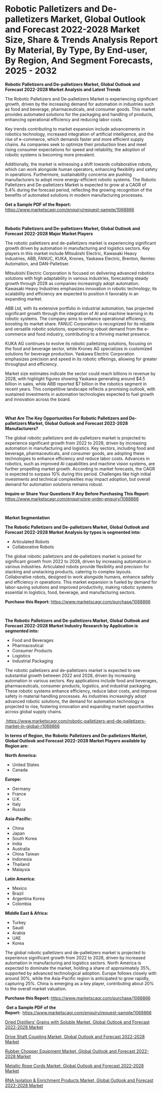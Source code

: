 <p><h1>Robotic Palletizers and De-palletizers Market, Global Outlook and Forecast 2022-2028 Market Size, Share & Trends Analysis Report By Material, By Type, By End-user, By Region, And Segment Forecasts, 2025 - 2032</h1></p><p><strong>Robotic Palletizers and De-palletizers Market, Global Outlook and Forecast 2022-2028 Market Analysis and Latest Trends</strong></p>
<p><p>The Robotic Palletizers and De-palletizers Market is experiencing significant growth, driven by the increasing demand for automation in industries such as food and beverage, pharmaceuticals, and consumer goods. This market provides automated solutions for the packaging and handling of products, enhancing operational efficiency and reducing labor costs. </p><p>Key trends contributing to market expansion include advancements in robotics technology, increased integration of artificial intelligence, and the rise of e-commerce, which demands faster and more efficient supply chains. As companies seek to optimize their production lines and meet rising consumer expectations for speed and reliability, the adoption of robotic systems is becoming more prevalent.</p><p>Additionally, the market is witnessing a shift towards collaborative robots, which can work alongside human operators, enhancing flexibility and safety in operations. Furthermore, sustainability concerns are pushing manufacturers to adopt more energy-efficient robotic systems. The Robotic Palletizers and De-palletizers Market is expected to grow at a CAGR of 5.4% during the forecast period, reflecting the growing recognition of the benefits of automated solutions in modern manufacturing processes.</p></p>
<p><strong>Get a Sample PDF of the Report:&nbsp;</strong> <a href="https://www.marketscagr.com/enquiry/request-sample/1068866?utm_campaign=2012&utm_medium=2&utm_source=Github&utm_content=ia&utm_term=21032025&utm_id=robotic-palletizers-and-de-palletizers-market-global-outlook-and-forecast-2022-2028">https://www.marketscagr.com/enquiry/request-sample/1068866</a></p>
<p>&nbsp;</p>
<p><strong>Robotic Palletizers and De-palletizers Market, Global Outlook and Forecast 2022-2028 Major Market Players</strong></p>
<p><p>The robotic palletizers and de-palletizers market is experiencing significant growth driven by automation in manufacturing and logistics sectors. Key players in this market include Mitsubishi Electric, Kawasaki Heavy Industries, ABB, FANUC, KUKA, Krones, Yaskawa Electric, Brenton, Remtec Automation, and DAN-Palletiser. </p><p>Mitsubishi Electric Corporation is focused on delivering advanced robotics solutions with high adaptability in various industries, forecasting steady growth through 2028 as companies increasingly adopt automation. Kawasaki Heavy Industries emphasizes innovation in robotic technology; its scalability and efficiency are expected to position it favorably in an expanding market.</p><p>ABB Ltd, with its extensive portfolio in industrial automation, has projected significant growth through the integration of AI and machine learning in its robotic systems. The company aims to enhance operational efficiency, boosting its market share. FANUC Corporation is recognized for its reliable and versatile robotic solutions, experiencing robust demand from the e-commerce and food industry, contributing to a thriving market presence.</p><p>KUKA AG continues to evolve its robotic palletizing solutions, focusing on the food and beverage sector, while Krones AG specializes in customized solutions for beverage production. Yaskawa Electric Corporation emphasizes precision and speed in its robotic offerings, allowing for greater throughput and efficiency.</p><p>Market size estimates indicate the sector could reach billions in revenue by 2028, with highlight figures showing Yaskawa generating around $4.5 billion in sales, while ABB reported $7 billion in the robotics segment in recent years. This competitive landscape reflects a promising outlook, with sustained investments in automation technologies expected to fuel growth and innovation across the board.</p></p>
<p>&nbsp;</p>
<p><strong>What Are The Key Opportunities For Robotic Palletizers and De-palletizers Market, Global Outlook and Forecast 2022-2028 Manufacturers?</strong></p>
<p><p>The global robotic palletizers and de-palletizers market is projected to experience significant growth from 2022 to 2028, driven by increasing automation in manufacturing and logistics. Key sectors, including food and beverage, pharmaceuticals, and consumer goods, are adopting these technologies to enhance efficiency and reduce labor costs. Advances in robotics, such as improved AI capabilities and machine vision systems, are further propelling market growth. According to market forecasts, the CAGR is expected to surpass 10% during this period. Challenges like high initial investments and technical complexities may impact adoption, but overall demand for automation solutions remains robust.</p></p>
<p><strong>Inquire or Share Your Questions If Any Before Purchasing This Report:</strong> <a href="https://www.marketscagr.com/enquiry/pre-order-enquiry/1068866?utm_campaign=2012&utm_medium=2&utm_source=Github&utm_content=ia&utm_term=21032025&utm_id=robotic-palletizers-and-de-palletizers-market-global-outlook-and-forecast-2022-2028">https://www.marketscagr.com/enquiry/pre-order-enquiry/1068866</a></p>
<p>&nbsp;</p>
<p><strong>Market Segmentation</strong></p>
<p><strong>The Robotic Palletizers and De-palletizers Market, Global Outlook and Forecast 2022-2028 Market Analysis by types is segmented into:</strong></p>
<p><ul><li>Articulated Robots</li><li>Collaborative Robots</li></ul></p>
<p><p>The global robotic palletizers and de-palletizers market is poised for significant growth from 2022 to 2028, driven by increasing automation in various industries. Articulated robots provide flexibility and precision for stacking and unstacking products, catering to complex layouts. Collaborative robots, designed to work alongside humans, enhance safety and efficiency in operations. This market expansion is fueled by demand for labor-saving solutions and improved productivity, making robotic systems essential in logistics, food, beverage, and manufacturing sectors.</p></p>
<p><strong>Purchase this Report:&nbsp;</strong><a href="https://www.marketscagr.com/purchase/1068866?utm_campaign=2012&utm_medium=2&utm_source=Github&utm_content=ia&utm_term=21032025&utm_id=robotic-palletizers-and-de-palletizers-market-global-outlook-and-forecast-2022-2028">https://www.marketscagr.com/purchase/1068866</a></p>
<p>&nbsp;</p>
<p><strong>The Robotic Palletizers and De-palletizers Market, Global Outlook and Forecast 2022-2028 Market Industry Research by Application is segmented into:</strong></p>
<p><ul><li>Food and Beverages</li><li>Pharmaceutical</li><li>Consumer Products</li><li>Logistics</li><li>Industrial Packaging</li></ul></p>
<p><p>The robotic palletizers and de-palletizers market is expected to see substantial growth between 2022 and 2028, driven by increasing automation in various sectors. Key applications include food and beverages, pharmaceuticals, consumer products, logistics, and industrial packaging. These robotic systems enhance efficiency, reduce labor costs, and improve safety in material handling processes. As industries increasingly adopt advanced robotic solutions, the demand for automation technology is projected to rise, fostering innovation and expanding market opportunities across global supply chains.</p></p>
<p><a href="https://www.marketscagr.com/robotic-palletizers-and-de-palletizers-market-in-global-r1068866?utm_campaign=2012&utm_medium=2&utm_source=Github&utm_content=ia&utm_term=21032025&utm_id=robotic-palletizers-and-de-palletizers-market-global-outlook-and-forecast-2022-2028">&nbsp;https://www.marketscagr.com/robotic-palletizers-and-de-palletizers-market-in-global-r1068866</a></p>
<p><strong>In terms of Region, the Robotic Palletizers and De-palletizers Market, Global Outlook and Forecast 2022-2028 Market Players available by Region are:</strong></p>
<p>
    <p> <strong> North America: </strong>
        <ul>
            <li>United States</li>
            <li>Canada</li>
        </ul>
        </p> 
    <p> <strong> Europe: </strong>
        <ul>
            <li>Germany</li>
            <li>France</li>
            <li>U.K.</li>
            <li>Italy</li>
            <li>Russia</li>
        </ul>
        </p> 
    <p> <strong> Asia-Pacific: </strong>
        <ul>
            <li>China</li>
            <li>Japan</li>
            <li>South Korea</li>
            <li>India</li>
            <li>Australia</li>
            <li>China Taiwan</li>
            <li>Indonesia</li>
            <li>Thailand</li>
            <li>Malaysia</li>
        </ul>
        </p> 
    <p> <strong> Latin America: </strong>
        <ul>
            <li>Mexico</li>
            <li>Brazil</li>
            <li>Argentina Korea</li>
            <li>Colombia</li>
        </ul>
        </p> 
    <p> <strong> Middle East & Africa: </strong>
        <ul>
            <li>Turkey</li>
            <li>Saudi</li>
            <li>Arabia</li>
            <li>UAE</li>
            <li>Korea</li>
        </ul>
    </p>
    </p>
<p><p>The global robotic palletizers and de-palletizers market is projected to experience significant growth from 2022 to 2028, driven by increased automation in manufacturing and logistics sectors. North America is expected to dominate the market, holding a share of approximately 35%, supported by advanced technological adoption. Europe follows closely with around 30%, while the Asia-Pacific region is anticipated to grow rapidly, capturing 25%. China is emerging as a key player, contributing about 20% to the overall market valuation.</p></p>
<p><strong>Purchase this Report: </strong><a href="https://www.marketscagr.com/purchase/1068866?utm_campaign=2012&utm_medium=2&utm_source=Github&utm_content=ia&utm_term=21032025&utm_id=robotic-palletizers-and-de-palletizers-market-global-outlook-and-forecast-2022-2028">https://www.marketscagr.com/purchase/1068866</a></p>
<p>&nbsp;<strong>Get a Sample PDF of the Report:&nbsp;&nbsp;</strong><a href="https://www.marketscagr.com/enquiry/request-sample/1068866?utm_campaign=2012&utm_medium=2&utm_source=Github&utm_content=ia&utm_term=21032025&utm_id=robotic-palletizers-and-de-palletizers-market-global-outlook-and-forecast-2022-2028">https://www.marketscagr.com/enquiry/request-sample/1068866</a></p>
<p><strong></strong></p>
<p><p><a href="https://github.com/sakourkishev/Market-Research-Report-List-1/blob/main/dried-distillers-grains-with-soluble-market-global-outlook-and-forecast-2022-2028-market.md?utm_campaign=2012&utm_medium=2&utm_source=Github&utm_content=ia&utm_term=21032025&utm_id=robotic-palletizers-and-de-palletizers-market-global-outlook-and-forecast-2022-2028">Dried Distillers’ Grains with Soluble Market, Global Outlook and Forecast 2022-2028 Market</a></p><p><a href="https://github.com/gierlravasty/Market-Research-Report-List-1/blob/main/drive-shaft-coupling-market-global-outlook-and-forecast-2022-2028-market.md?utm_campaign=2012&utm_medium=2&utm_source=Github&utm_content=ia&utm_term=21032025&utm_id=robotic-palletizers-and-de-palletizers-market-global-outlook-and-forecast-2022-2028">Drive Shaft Coupling Market, Global Outlook and Forecast 2022-2028 Market</a></p><p><a href="https://github.com/bordzjisela/Market-Research-Report-List-1/blob/main/rubber-chopper-equipment-market-global-outlook-and-forecast-2022-2028-market.md?utm_campaign=2012&utm_medium=2&utm_source=Github&utm_content=ia&utm_term=21032025&utm_id=robotic-palletizers-and-de-palletizers-market-global-outlook-and-forecast-2022-2028">Rubber Chopper Equipment Market, Global Outlook and Forecast 2022-2028 Market</a></p><p><a href="https://github.com/amourdeeks8j/Market-Research-Report-List-1/blob/main/metallic-rope-cords-market-global-outlook-and-forecast-2022-2028-market.md?utm_campaign=2012&utm_medium=2&utm_source=Github&utm_content=ia&utm_term=21032025&utm_id=robotic-palletizers-and-de-palletizers-market-global-outlook-and-forecast-2022-2028">Metallic Rope Cords Market, Global Outlook and Forecast 2022-2028 Market</a></p><p><a href="https://github.com/shongranch73/Market-Research-Report-List-1/blob/main/rna-isolation-enrichment-products-market-global-outlook-and-forecast-2022-2028-market.md?utm_campaign=2012&utm_medium=2&utm_source=Github&utm_content=ia&utm_term=21032025&utm_id=robotic-palletizers-and-de-palletizers-market-global-outlook-and-forecast-2022-2028">RNA Isolation & Enrichment Products Market, Global Outlook and Forecast 2022-2028 Market</a></p></p>